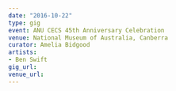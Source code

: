 ```yaml
---
date: "2016-10-22"
type: gig
event: ANU CECS 45th Anniversary Celebration
venue: National Museum of Australia, Canberra
curator: Amelia Bidgood
artists:
- Ben Swift
gig_url:
venue_url:
---
```

